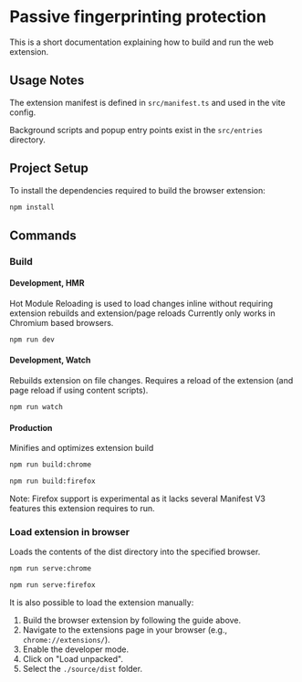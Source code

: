 # Passive fingerprinting protection

This is a short documentation explaining how to build and run the web extension.

## Usage Notes

The extension manifest is defined in `src/manifest.ts` and used in the vite config.

Background scripts and popup entry points exist in the `src/entries` directory.

## Project Setup

To install the dependencies required to build the browser extension:

```sh
npm install
```

## Commands
### Build
#### Development, HMR

Hot Module Reloading is used to load changes inline without requiring extension rebuilds and extension/page reloads
Currently only works in Chromium based browsers.

```sh
npm run dev
```

#### Development, Watch

Rebuilds extension on file changes. Requires a reload of the extension (and page reload if using content scripts).

```sh
npm run watch
```

#### Production

Minifies and optimizes extension build

```sh
npm run build:chrome
```

```sh
npm run build:firefox
```

Note: Firefox support is experimental as it lacks several Manifest V3 features this extension requires to run.

### Load extension in browser

Loads the contents of the dist directory into the specified browser.

```sh
npm run serve:chrome
```

```sh
npm run serve:firefox
```

It is also possible to load the extension manually:

1. Build the browser extension by following the guide above.
2. Navigate to the extensions page in your browser (e.g., `chrome://extensions/`).
3. Enable the developer mode.
4. Click on "Load unpacked".
5. Select the `./source/dist` folder.
